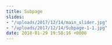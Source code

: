 ```yaml
---
title: Subpage
slides:
- "/uploads/2017/12/14/main_slider.jpg"
- "/uploads/2017/12/14/Subpage-1-1.jpg"
date: 2018-01-29 19:58:16 +0000
---
```

